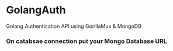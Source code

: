 # GolangAuth
Golang Authentication API using GorillaMux &amp; MongoDB


### On catabsae connection put your Mongo Database URL
